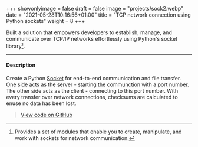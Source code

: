 +++
showonlyimage = false
draft = false
image = "projects/sock2.webp"
date = "2021-05-28T10:16:56+01:00"
title = "TCP network connection using Python sockets"
weight = 8
+++

Built a solution that empowers developers to establish, manage, and communicate over TCP/IP networks effortlessly using Python's socket library[^1]. 
<!--more-->

---

#### Description 
Create a Python [Socket](https://docs.python.org/3/library/socket.html) for end-to-end communication and file transfer. One side acts as the server - starting the communction with a port number. The other side acts as the client - connecting to this port number. With every transfer over network connections, checksums are calculated to enuse no data has been lost. 

> [View code on GitHub](https://github.com/jovanneste/pythonSocketTCP)

[^1]: Provides a set of modules that enable you to create, manipulate, and work with sockets for network communication.